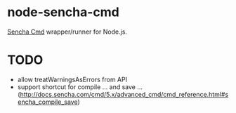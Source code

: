 # node-sencha-cmd

[Sencha Cmd](http://docs.sencha.com/extjs/5.0.0/cmd/intro_to_cmd.html) wrapper/runner for Node.js.

# TODO

  - allow treatWarningsAsErrors from API
  - support shortcut for compile ... and save ... (http://docs.sencha.com/cmd/5.x/advanced_cmd/cmd_reference.html#sencha_compile_save)
